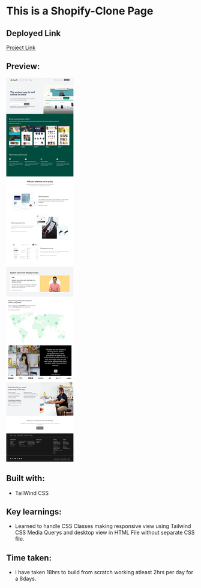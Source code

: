 # This is a Shopify-Clone Page


## Deployed Link

[Project Link](https://phani-sai-shopify-clone.netlify.app/)

## Preview:

![Desktop view](./shopify.png)

## Built with:

- TailWind CSS

## Key learnings:

- Learned to handle CSS Classes making responsive view using Tailwind CSS Media Querys and desktop view in HTML File without separate CSS file. 

## Time taken:

- I have taken 18hrs to build from scratch working atleast 2hrs per day for a 8days.
